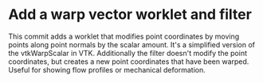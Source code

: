 # Add a warp vector worklet and filter

This commit adds a worklet that modifies point coordinates by moving points
along point normals by the scalar amount. It's a simplified version of the
vtkWarpScalar in VTK. Additionally the filter doesn't modify the point coordinates,
but creates a new point coordinates that have been warped.
Useful for showing flow profiles or mechanical deformation.
